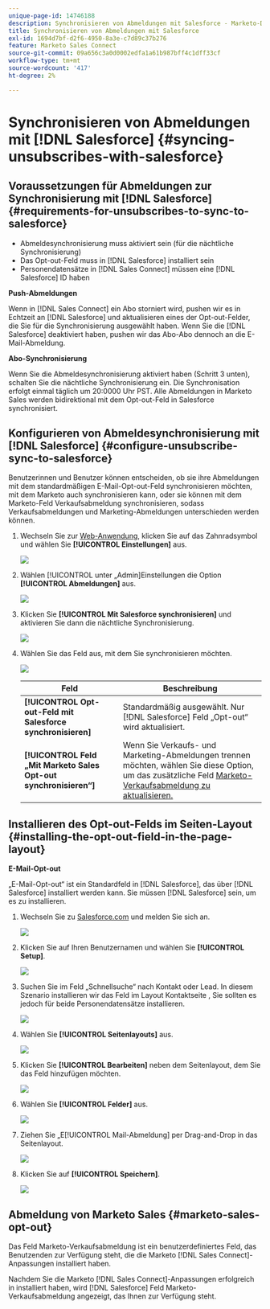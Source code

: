 ```yaml
---
unique-page-id: 14746188
description: Synchronisieren von Abmeldungen mit Salesforce - Marketo-Dokumente - Produktdokumentation
title: Synchronisieren von Abmeldungen mit Salesforce
exl-id: 1694d7bf-d2f6-4950-8a3e-c7d89c37b276
feature: Marketo Sales Connect
source-git-commit: 09a656c3a0d0002edfa1a61b987bff4c1dff33cf
workflow-type: tm+mt
source-wordcount: '417'
ht-degree: 2%

---
```


# Synchronisieren von Abmeldungen mit [!DNL Salesforce] {#syncing-unsubscribes-with-salesforce}

## Voraussetzungen für Abmeldungen zur Synchronisierung mit [!DNL Salesforce] {#requirements-for-unsubscribes-to-sync-to-salesforce}

* Abmeldesynchronisierung muss aktiviert sein (für die nächtliche Synchronisierung)
* Das Opt-out-Feld muss in [!DNL Salesforce] installiert sein
* Personendatensätze in [!DNL Sales Connect] müssen eine [!DNL Salesforce] ID haben

**Push-Abmeldungen**

Wenn in [!DNL Sales Connect] ein Abo storniert wird, pushen wir es in Echtzeit an [!DNL Salesforce] und aktualisieren eines der Opt-out-Felder, die Sie für die Synchronisierung ausgewählt haben. Wenn Sie die [!DNL Salesforce] deaktiviert haben, pushen wir das Abo-Abo dennoch an die E-Mail-Abmeldung.

**Abo-Synchronisierung**

Wenn Sie die Abmeldesynchronisierung aktiviert haben (Schritt 3 unten), schalten Sie die nächtliche Synchronisierung ein. Die Synchronisation erfolgt einmal täglich um 20:0000 Uhr PST. Alle Abmeldungen in Marketo Sales werden bidirektional mit dem Opt-out-Feld in Salesforce synchronisiert.

## Konfigurieren von Abmeldesynchronisierung mit [!DNL Salesforce] {#configure-unsubscribe-sync-to-salesforce}

Benutzerinnen und Benutzer können entscheiden, ob sie ihre Abmeldungen mit dem standardmäßigen E-Mail-Opt-out-Feld synchronisieren möchten, mit dem Marketo auch synchronisieren kann, oder sie können mit dem Marketo-Feld Verkaufsabmeldung synchronisieren, sodass Verkaufsabmeldungen und Marketing-Abmeldungen unterschieden werden können.

1. Wechseln Sie zur [Web-Anwendung](https://toutapp.com/login), klicken Sie auf das Zahnradsymbol und wählen Sie **[!UICONTROL Einstellungen]** aus.

   ![](assets/one-1.png)

1. Wählen [!UICONTROL  unter „Admin]Einstellungen die Option **[!UICONTROL Abmeldungen]** aus.

   ![](assets/two-2.png)

1. Klicken Sie **[!UICONTROL Mit Salesforce synchronisieren]** und aktivieren Sie dann die nächtliche Synchronisierung.

   ![](assets/three-2.png)

1. Wählen Sie das Feld aus, mit dem Sie synchronisieren möchten.

   ![](assets/4.png)

   | Feld | Beschreibung |
   |---|---|
   | **[!UICONTROL Opt-out-Feld mit Salesforce synchronisieren]** | Standardmäßig ausgewählt. Nur [!DNL Salesforce] Feld „Opt-out“ wird aktualisiert. |
   | **[!UICONTROL Feld „Mit Marketo Sales Opt-out synchronisieren“]** | Wenn Sie Verkaufs- und Marketing-Abmeldungen trennen möchten, wählen Sie diese Option, um das zusätzliche Feld [Marketo-Verkaufsabmeldung zu aktualisieren.](#msoo) |

## Installieren des Opt-out-Felds im Seiten-Layout {#installing-the-opt-out-field-in-the-page-layout}

**E-Mail-Opt-out**

„E-Mail-Opt-out“ ist ein Standardfeld in [!DNL Salesforce], das über [!DNL Salesforce] installiert werden kann. Sie müssen [!DNL Salesforce] sein, um es zu installieren.

1. Wechseln Sie zu [Salesforce.com](https://salesforce.com) und melden Sie sich an.

   ![](assets/five-1.png)

1. Klicken Sie auf Ihren Benutzernamen und wählen Sie **[!UICONTROL Setup]**.

   ![](assets/six-1.png)

1. Suchen Sie im Feld „Schnellsuche“ nach Kontakt oder Lead. In diesem Szenario installieren wir das Feld im Layout Kontaktseite , Sie sollten es jedoch für beide Personendatensätze installieren.

   ![](assets/seven-1.png)

1. Wählen Sie **[!UICONTROL Seitenlayouts]** aus.

   ![](assets/eight-1.png)

1. Klicken Sie **[!UICONTROL Bearbeiten]** neben dem Seitenlayout, dem Sie das Feld hinzufügen möchten.

   ![](assets/nine.png)

1. Wählen Sie **[!UICONTROL Felder]** aus.

   ![](assets/ten.png)

1. Ziehen Sie „E[!UICONTROL Mail-Abmeldung] per Drag-and-Drop in das Seitenlayout.

   ![](assets/11.png)

1. Klicken Sie auf **[!UICONTROL Speichern]**.

   ![](assets/twelve.png)

## Abmeldung von Marketo Sales {#marketo-sales-opt-out}

Das Feld Marketo-Verkaufsabmeldung ist ein benutzerdefiniertes Feld, das Benutzenden zur Verfügung steht, die die Marketo [!DNL Sales Connect]-Anpassungen installiert haben.

Nachdem Sie die Marketo [!DNL Sales Connect]-Anpassungen erfolgreich in installiert haben, wird [!DNL Salesforce] Feld Marketo-Verkaufsabmeldung angezeigt, das Ihnen zur Verfügung steht.
